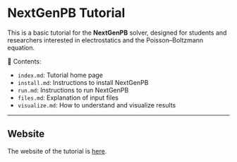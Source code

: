 # NextGenPB Tutorial

This is a basic tutorial for the **NextGenPB** solver, designed for students and researchers interested in electrostatics and the Poisson–Boltzmann equation.

📂 Contents:
- `index.md`: Tutorial home page
- `install.md`: Instructions to install NextGenPB
- `run.md`: Instructions to run NextGenPB
- `files.md`: Explanation of input files
- `visualize.md`: How to understand and visualize results

---

## Website

The website of the tutorial is [here](https://vdiflorio.github.io/nextgenpb_tutorial).
